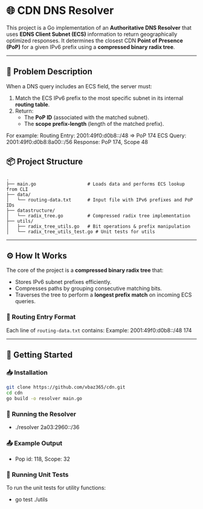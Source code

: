 # 🌐 CDN DNS Resolver

This project is a Go implementation of an **Authoritative DNS Resolver** that uses **EDNS Client Subnet (ECS)** information to return geographically optimized responses. It determines the closest CDN **Point of Presence (PoP)** for a given IPv6 prefix using a **compressed binary radix tree**.

---

## 📌 Problem Description

When a DNS query includes an ECS field, the server must:

1. Match the ECS IPv6 prefix to the most specific subnet in its internal **routing table**.
2. Return:
   - The **PoP ID** (associated with the matched subnet).
   - The **scope prefix-length** (length of the matched prefix).

For example:
Routing Entry: 2001:49f0:d0b8::/48 => PoP 174
ECS Query: 2001:49f0:d0b8:8a00::/56
Response: PoP 174, Scope 48

## 📦 Project Structure
```text
.
├── main.go                   # Loads data and performs ECS lookup from CLI
├── data/
│   └── routing-data.txt      # Input file with IPv6 prefixes and PoP IDs
├── datastructure/
│   └── radix_tree.go         # Compressed radix tree implementation
├── utils/
│   ├── radix_tree_utils.go   # Bit operations & prefix manipulation
│   └── radix_tree_utils_test.go # Unit tests for utils
```

---

## ⚙️ How It Works

The core of the project is a **compressed binary radix tree** that:

- Stores IPv6 subnet prefixes efficiently.
- Compresses paths by grouping consecutive matching bits.
- Traverses the tree to perform a **longest prefix match** on incoming ECS queries.

### 🔧 Routing Entry Format

Each line of `routing-data.txt` contains:
<IPv6 Prefix> <PoP ID>
Example:
2001:49f0:d0b8::/48 174

---

## 🚀 Getting Started

### 📥 Installation

```bash
git clone https://github.com/vbaz365/cdn.git
cd cdn
go build -o resolver main.go
```

### 🧪 Running the Resolver
- ./resolver 2a03:2960::/36

### 📤 Example Output
- Pop id: 118, Scope: 32

### 🧪 Running Unit Tests
To run the unit tests for utility functions:
- go test ./utils



